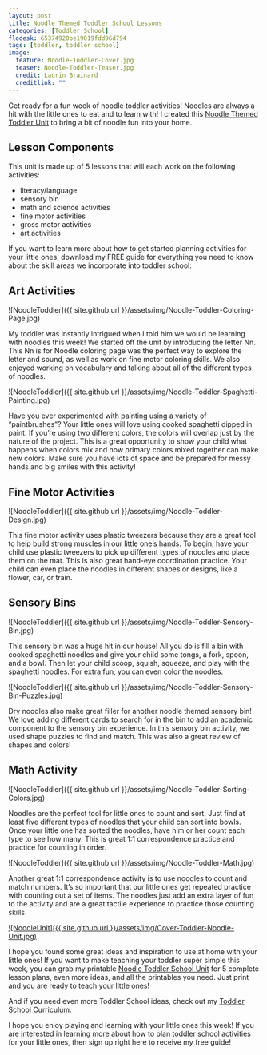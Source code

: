 ```yaml
---
layout: post
title: Noodle Themed Toddler School Lessons
categories: [Toddler School]
flodesk: 65374920be19019fdd96d794
tags: [toddler, toddler school]
image:
  feature: Noodle-Toddler-Cover.jpg
  teaser: Noodle-Toddler-Teaser.jpg
  credit: Laurin Brainard
  creditlink: ""
---
```

Get ready for a fun week of noodle toddler activities! Noodles are always a hit with the little ones to eat and to learn with! I created this [Noodle Themed Toddler Unit](https://www.teacherspayteachers.com/Product/Toddler-Activities-Lesson-Plans-Homeschool-Preschool-Curriculum-Letter-N-5010808?st=07e9e14865e03b51c0a88df1f34eb167&utm_source=PB%20Blog&utm_campaign=Noodle%20Toddler%20School%20Unit) to bring a bit of noodle fun into your home. 

## Lesson Components 
This unit is made up of 5 lessons that will each work on the following activities:
- literacy/language 
- sensory bin 
- math and science activities
- fine motor activities
- gross motor activities 
- art activities

If you want to learn more about how to get started planning activities for your little ones, download my FREE guide for everything you need to know about the skill areas we incorporate into toddler school:

<div id="fd-form-65374920be19019fdd96d794"></div>
<script>
  window.fd('form', {
    formId: '65374920be19019fdd96d794',
    containerEl: '#fd-form-65374920be19019fdd96d794'
  });
</script>

## Art Activities

![NoodleToddler]({{ site.github.url }}/assets/img/Noodle-Toddler-Coloring-Page.jpg)

My toddler was instantly intrigued when I told him we would be learning with noodles this week! We started off the unit by introducing the letter Nn. This Nn is for Noodle coloring page was the perfect way to explore the letter and sound, as well as work on fine motor coloring skills. We also enjoyed working on vocabulary and talking about all of the different types of noodles. 

![NoodleToddler]({{ site.github.url }}/assets/img/Noodle-Toddler-Spaghetti-Painting.jpg)

Have you ever experimented with painting using a variety of “paintbrushes”? Your little ones will love using cooked spaghetti dipped in paint.  If you’re using two different colors, the colors will overlap just by the nature of the project. This is a great opportunity to show your child what happens when colors mix and how primary colors mixed together can make new colors. Make sure you have lots of space and be prepared for messy hands and big smiles with this activity! 

## Fine Motor Activities 

![NoodleToddler]({{ site.github.url }}/assets/img/Noodle-Toddler-Design.jpg)

This fine motor activity uses plastic tweezers because they are a great tool to help build strong muscles in our little one’s hands. To begin, have your child use plastic tweezers to pick up different types of noodles and place them on the mat. This is also great hand-eye coordination practice. Your child can even place the noodles in different shapes or designs, like a flower, car, or train. 

## Sensory Bins 

![NoodleToddler]({{ site.github.url }}/assets/img/Noodle-Toddler-Sensory-Bin.jpg)

This sensory bin was a huge hit in our house! All you do is fill a bin with cooked spaghetti noodles and give your child some tongs, a fork, spoon, and a bowl. Then let your child scoop, squish, squeeze, and play with the spaghetti noodles. For extra fun, you can even color the noodles. 

![NoodleToddler]({{ site.github.url }}/assets/img/Noodle-Toddler-Sensory-Bin-Puzzles.jpg)

Dry noodles also make great filler for another noodle themed sensory bin! We love adding different cards to search for in the bin to add an academic component to the sensory bin experience. In this sensory bin activity, we used shape puzzles to find and match. This was also a great review of shapes and colors!

## Math Activity 

![NoodleToddler]({{ site.github.url }}/assets/img/Noodle-Toddler-Sorting-Colors.jpg)

Noodles are the perfect tool for little ones to count and sort. Just find at least five different types of noodles that your child can sort into bowls. Once your little one has sorted the noodles, have him or her count each type to see how many. This is great 1:1 correspondence practice and practice for counting in order.

![NoodleToddler]({{ site.github.url }}/assets/img/Noodle-Toddler-Math.jpg)

Another great 1:1 correspondence activity is to use noodles to count and match numbers. It’s so important that our little ones get repeated practice with counting out a set of items. The noodles just add an extra layer of fun to the activity and are a great tactile experience to practice those counting skills.  

[![NoodleUnit]({{ site.github.url }}/assets/img/Cover-Toddler-Noodle-Unit.jpg)](https://www.teacherspayteachers.com/Product/Toddler-Activities-Lesson-Plans-Homeschool-Preschool-Curriculum-Letter-N-5010808?st=07e9e14865e03b51c0a88df1f34eb167&utm_source=PB%20Blog&utm_campaign=Noodle%20Toddler%20School%20Cover%20Image)

I hope you found some great ideas and inspiration to use at home with your little ones! If you want to make teaching your toddler super simple this week, you can grab my printable [Noodle Toddler School Unit](https://www.teacherspayteachers.com/Product/Toddler-Activities-Lesson-Plans-Homeschool-Preschool-Curriculum-Letter-N-5010808?st=07e9e14865e03b51c0a88df1f34eb167&utm_source=PB%20Blog&utm_campaign=Noodle%20Toddler%20School%20Unit) for 5 complete lesson plans, even more ideas, and all the printables you need. Just print and you are ready to teach your little ones!

And if you need even more Toddler School ideas, check out my [Toddler School Curriculum](https://www.teacherspayteachers.com/Product/Toddler-Activities-Lesson-Plans-Tot-School-Curriculum-Homeschool-Preschool-4296281?utm_source=PB%20Blog&utm_campaign=Toddler%20Bundle%20Upsell).

I hope you enjoy playing and learning with your little ones this week! If you are interested in learning more about how to plan toddler school activities for your little ones, then sign up right here to receive my free guide!